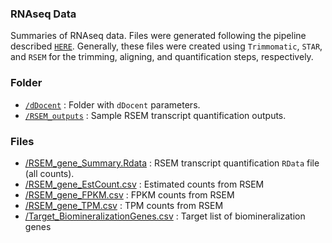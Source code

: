 
### RNAseq Data

Summaries of RNAseq data. Files were generated following the pipeline described [`HERE`](https://github.com/epigeneticstoocean/AE17_Cvirginica_MolecularResponse/blob/master/01A_RNA_processing.md). Generally, these files were created using `Trimmomatic`, `STAR`, and `RSEM` for the trimming, aligning, and quantification steps, respectively.

### Folder

* [`/dDocent`](https://github.com/epigeneticstoocean/AE17_Cvirginica_MolecularResponse/tree/master/data/RNAseq/dDocent) : Folder with `dDocent` parameters.
* [`/RSEM_outputs`](https://github.com/epigeneticstoocean/AE17_Cvirginica_MolecularResponse/tree/master/data/RNAseq/RSEM_output) : Sample RSEM transcript quantification outputs.
### Files

* [/RSEM_gene_Summary.Rdata](https://github.com/epigeneticstoocean/AE17_Cvirginica_MolecularResponse/blob/master/data/RNAseq/RSEM_gene_Summary.Rdata) : RSEM transcript quantification `RData` file (all counts).
* [/RSEM_gene_EstCount.csv](https://github.com/epigeneticstoocean/AE17_Cvirginica_MolecularResponse/blob/master/data/RNAseq/RSEM_gene_EstCount.csv) : Estimated counts from RSEM
* [/RSEM_gene_FPKM.csv](https://github.com/epigeneticstoocean/AE17_Cvirginica_MolecularResponse/blob/master/data/RNAseq/RSEM_gene_FPKM.csv) : FPKM counts from RSEM
* [/RSEM_gene_TPM.csv](https://github.com/epigeneticstoocean/AE17_Cvirginica_MolecularResponse/blob/master/data/RNAseq/RSEM_gene_TPM.csv) : TPM counts from RSEM
* [/Target_BiomineralizationGenes.csv](https://github.com/epigeneticstoocean/AE17_Cvirginica_MolecularResponse/blob/master/data/RNAseq/Target_BiomineralizationGenes.csv) : Target list of biomineralization genes
